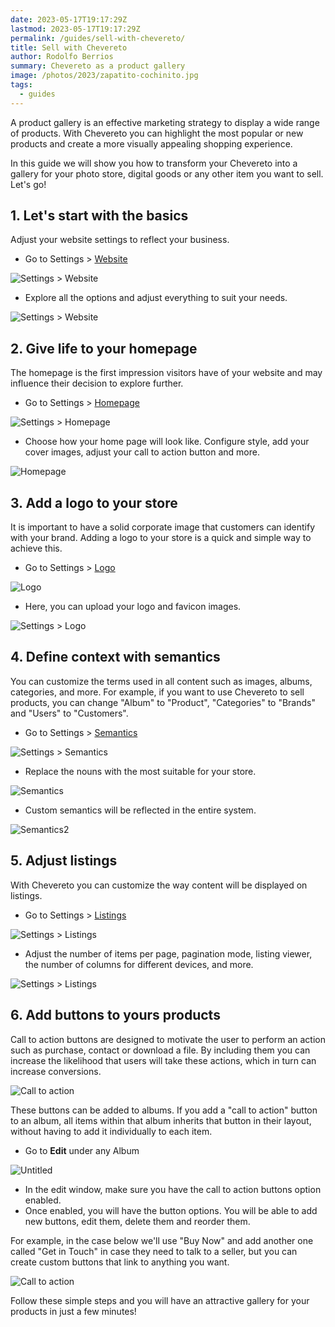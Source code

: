 ```yaml
---
date: 2023-05-17T19:17:29Z
lastmod: 2023-05-17T19:17:29Z
permalink: /guides/sell-with-chevereto/
title: Sell with Chevereto
author: Rodolfo Berrios
summary: Chevereto as a product gallery
image: /photos/2023/zapatito-cochinito.jpg
tags:
  - guides
---
```


A product gallery is an effective marketing strategy to display a wide range of products. With Chevereto you can highlight the most popular or new products and create a more visually appealing shopping experience.

In this guide we will show you how to transform your Chevereto into a gallery for your photo store, digital goods or any other item you want to sell. Let's go!

## 1. Let's start with the basics

Adjust your website settings to reflect your business.

- Go to Settings > [Website](https://v4-admin.chevereto.com/settings/website.html)

![Settings > Website](/guides/2023/sell/set-website.png)

- Explore all the options and adjust everything to suit your needs.

![Settings > Website](/guides/2023/sell/website.png)

## 2. Give life to your homepage

The homepage is the first impression visitors have of your website and may influence their decision to explore further.

- Go to Settings > [Homepage](https://v4-admin.chevereto.com/settings/homepage.html)

![Settings > Homepage](/guides/2023/sell/set-homepage.png)

- Choose how your home page will look like. Configure style, add your cover images, adjust your call to action button and more.

![Homepage](/guides/2023/sell/homepage.png)

## 3. Add a logo to your store

It is important to have a solid corporate image that customers can identify with your brand. Adding a logo to your store is a quick and simple way to achieve this.

- Go to Settings > [Logo](https://v4-admin.chevereto.com/settings/logo.html)

![Logo](/guides/2023/sell/set-logo.png)

- Here, you can upload your logo and favicon images.

![Settings > Logo](/guides/2023/sell/logo.png)

## 4. Define context with semantics

You can customize the terms used in all content such as images, albums, categories, and more. For example, if you want to use Chevereto to sell products, you can change "Album" to "Product", "Categories" to "Brands" and "Users" to "Customers".

- Go to Settings > [Semantics](https://v4-admin.chevereto.com/settings/semantics.html)

![Settings > Semantics](/guides/2023/sell/set-semantics.png)

- Replace the nouns with the most suitable for your store.

![Semantics](/guides/2023/sell/semantics.png)

- Custom semantics will be reflected in the entire system.

![Semantics2](/guides/2023/sell/prev-semantics.png)

## 5. Adjust listings

With Chevereto you can customize the way content will be displayed on listings.

- Go to Settings > [Listings](https://v4-admin.chevereto.com/settings/listings.html)

![Settings > Listings](/guides/2023/sell/set-listings.png)

- Adjust the number of items per page, pagination mode, listing viewer, the number of columns for different devices, and more.

![Settings > Listings](/guides/2023/sell/listings.png)

## 6. Add buttons to yours products

Call to action buttons are designed to motivate the user to perform an action such as purchase, contact or download a file. By including them you can increase the likelihood that users will take these actions, which in turn can increase conversions.

![Call to action](/guides/2023/sell/call-to-action.png)

These buttons can be added to albums. If you add a "call to action" button to an album, all items within that album inherits that button in their layout, without having to add it individually to each item.

- Go to **Edit** under any Album

![Untitled](/guides/2023/sell/edit-album.png)

- In the edit window, make sure you have the call to action buttons option enabled.
- Once enabled, you will have the button options. You will be able to add new buttons, edit them, delete them and reorder them.

For example, in the case below we'll use "Buy Now" and add another one called "Get in Touch" in case they need to talk to a seller, but you can create custom buttons that link to anything you want.

![Call to action](/guides/2023/sell/conf-button.png)

Follow these simple steps and you will have an attractive gallery for your products in just a few minutes!
